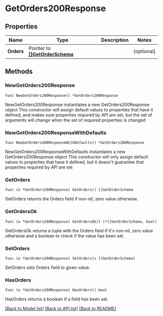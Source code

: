 # GetOrders200Response

## Properties

Name | Type | Description | Notes
------------ | ------------- | ------------- | -------------
**Orders** | Pointer to [**[]GetOrderSchema**](GetOrderSchema.md) |  | [optional] 

## Methods

### NewGetOrders200Response

`func NewGetOrders200Response() *GetOrders200Response`

NewGetOrders200Response instantiates a new GetOrders200Response object
This constructor will assign default values to properties that have it defined,
and makes sure properties required by API are set, but the set of arguments
will change when the set of required properties is changed

### NewGetOrders200ResponseWithDefaults

`func NewGetOrders200ResponseWithDefaults() *GetOrders200Response`

NewGetOrders200ResponseWithDefaults instantiates a new GetOrders200Response object
This constructor will only assign default values to properties that have it defined,
but it doesn't guarantee that properties required by API are set

### GetOrders

`func (o *GetOrders200Response) GetOrders() []GetOrderSchema`

GetOrders returns the Orders field if non-nil, zero value otherwise.

### GetOrdersOk

`func (o *GetOrders200Response) GetOrdersOk() (*[]GetOrderSchema, bool)`

GetOrdersOk returns a tuple with the Orders field if it's non-nil, zero value otherwise
and a boolean to check if the value has been set.

### SetOrders

`func (o *GetOrders200Response) SetOrders(v []GetOrderSchema)`

SetOrders sets Orders field to given value.

### HasOrders

`func (o *GetOrders200Response) HasOrders() bool`

HasOrders returns a boolean if a field has been set.


[[Back to Model list]](../README.md#documentation-for-models) [[Back to API list]](../README.md#documentation-for-api-endpoints) [[Back to README]](../README.md)


